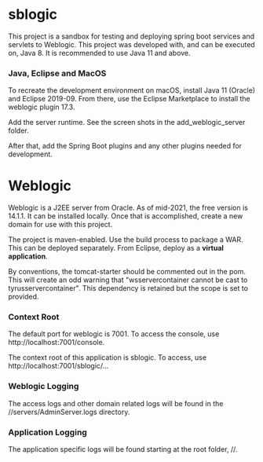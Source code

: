 # sblogic
This project is a sandbox for testing and deploying spring boot services and
servlets to Weblogic. This project was developed with, and can be executed on,
Java 8. It is recommended to use Java 11 and above.

### Java, Eclipse and MacOS 
To recreate the development environment on macOS, install Java 11 (Oracle)
and Eclipse 2019-09. From there, use the Eclipse Marketplace to install the
weblogic plugin 17.3. 

Add the server runtime. See the screen shots in the add_weblogic_server 
folder.

After that, add the Spring Boot plugins and any other plugins needed for
development.


# Weblogic
Weblogic is a J2EE server from Oracle. As of mid-2021, the free version is
14.1.1. It can be installed locally. Once that is accomplished, create a new
domain for use with this project.

The project is maven-enabled. Use the build process to package a WAR. This
can be deployed separately. From Eclipse, deploy as a **virtual application**.

By conventions, the tomcat-starter should be commented out in the pom. This
will create an odd warning that "wsservercontainer cannot be cast to 
tyrusservercontainer". This dependency is retained but the scope is set to
provided.

### Context Root
The default port for weblogic is 7001. To access the console, use
http://localhost:7001/console.

The context root of this application is sblogic. To access, use
http://localhost:7001/sblogic/...

### Weblogic Logging
The access logs and other domain related logs will be found in the 
<install path>/<domain>/servers/AdminServer.logs directory.

### Application Logging
The application specific logs will be found starting at the root folder,
<install path>/<domain>/<log file path>.
